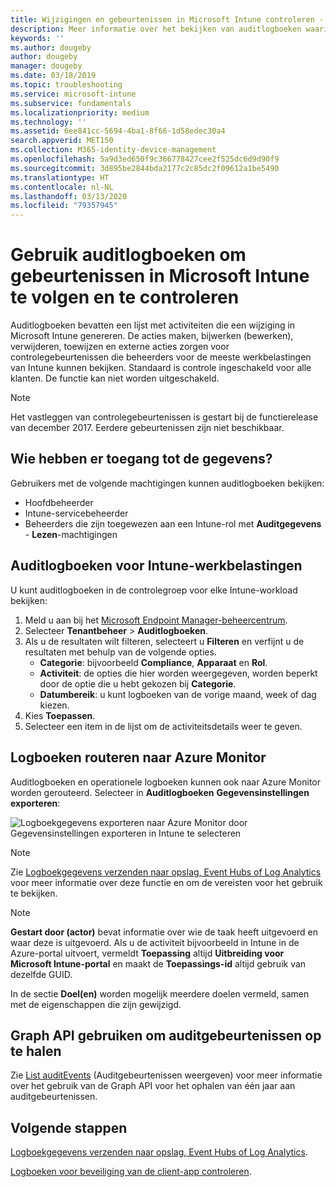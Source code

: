 ```yaml
---
title: Wijzigingen en gebeurtenissen in Microsoft Intune controleren - Azure | Microsoft Docs
description: Meer informatie over het bekijken van auditlogboeken waarin Microsoft Intune-activiteiten worden opgenomen.
keywords: ''
ms.author: dougeby
author: dougeby
manager: dougeby
ms.date: 03/18/2019
ms.topic: troubleshooting
ms.service: microsoft-intune
ms.subservice: fundamentals
ms.localizationpriority: medium
ms.technology: ''
ms.assetid: 6ee841cc-5694-4ba1-8f66-1d58edec30a4
search.appverid: MET150
ms.collection: M365-identity-device-management
ms.openlocfilehash: 5a9d3ed650f9c366778427cee2f525dc6d9d90f9
ms.sourcegitcommit: 3d895be2844bda2177c2c85dc2f09612a1be5490
ms.translationtype: HT
ms.contentlocale: nl-NL
ms.lasthandoff: 03/13/2020
ms.locfileid: "79357945"
---
```

# <a name="use-audit-logs-to-track-and-monitor-events-in-microsoft-intune"></a>Gebruik auditlogboeken om gebeurtenissen in Microsoft Intune te volgen en te controleren

Auditlogboeken bevatten een lijst met activiteiten die een wijziging in Microsoft Intune genereren. De acties maken, bijwerken (bewerken), verwijderen, toewijzen en externe acties zorgen voor controlegebeurtenissen die beheerders voor de meeste werkbelastingen van Intune kunnen bekijken. Standaard is controle ingeschakeld voor alle klanten. De functie kan niet worden uitgeschakeld.

> [!NOTE]
> Het vastleggen van controlegebeurtenissen is gestart bij de functierelease van december 2017. Eerdere gebeurtenissen zijn niet beschikbaar.

## <a name="who-can-access-the-data"></a>Wie hebben er toegang tot de gegevens?

Gebruikers met de volgende machtigingen kunnen auditlogboeken bekijken:

- Hoofdbeheerder
- Intune-servicebeheerder
- Beheerders die zijn toegewezen aan een Intune-rol met **Auditgegevens** - **Lezen**-machtigingen

## <a name="audit-logs-for-intune-workloads"></a>Auditlogboeken voor Intune-werkbelastingen

U kunt auditlogboeken in de controlegroep voor elke Intune-workload bekijken:

1. Meld u aan bij het [Microsoft Endpoint Manager-beheercentrum](https://go.microsoft.com/fwlink/?linkid=2109431).
2. Selecteer **Tenantbeheer** > **Auditlogboeken**.
3. Als u de resultaten wilt filteren, selecteert u **Filteren** en verfijnt u de resultaten met behulp van de volgende opties.
    - **Categorie**: bijvoorbeeld **Compliance**, **Apparaat** en **Rol**.
    - **Activiteit**: de opties die hier worden weergegeven, worden beperkt door de optie die u hebt gekozen bij **Categorie**.
    - **Datumbereik**: u kunt logboeken van de vorige maand, week of dag kiezen.
4. Kies **Toepassen**.
4. Selecteer een item in de lijst om de activiteitsdetails weer te geven.

## <a name="route-logs-to-azure-monitor"></a>Logboeken routeren naar Azure Monitor

Auditlogboeken en operationele logboeken kunnen ook naar Azure Monitor worden gerouteerd. Selecteer in **Auditlogboeken** **Gegevensinstellingen exporteren**:

![Logboekgegevens exporteren naar Azure Monitor door Gegevensinstellingen exporteren in Intune te selecteren](./media/monitor-audit-logs/audit-logs-export-data-settings.png)

> [!NOTE]
> Zie [Logboekgegevens verzenden naar opslag, Event Hubs of Log Analytics](review-logs-using-azure-monitor.md) voor meer informatie over deze functie en om de vereisten voor het gebruik te bekijken.

> [!NOTE]
> **Gestart door (actor)** bevat informatie over wie de taak heeft uitgevoerd en waar deze is uitgevoerd. Als u de activiteit bijvoorbeeld in Intune in de Azure-portal uitvoert, vermeldt **Toepassing** altijd **Uitbreiding voor Microsoft Intune-portal** en maakt de **Toepassings-id** altijd gebruik van dezelfde GUID.
>
> In de sectie **Doel(en)** worden mogelijk meerdere doelen vermeld, samen met de eigenschappen die zijn gewijzigd.  

## <a name="use-graph-api-to-retrieve-audit-events"></a>Graph API gebruiken om auditgebeurtenissen op te halen

Zie [List auditEvents](https://docs.microsoft.com/graph/api/intune-auditing-auditevent-list?view=graph-rest-1.0) (Auditgebeurtenissen weergeven) voor meer informatie over het gebruik van de Graph API voor het ophalen van één jaar aan auditgebeurtenissen.

## <a name="next-steps"></a>Volgende stappen

[Logboekgegevens verzenden naar opslag, Event Hubs of Log Analytics](review-logs-using-azure-monitor.md).

[Logboeken voor beveiliging van de client-app controleren](../apps/app-protection-policy-settings-log.md).
